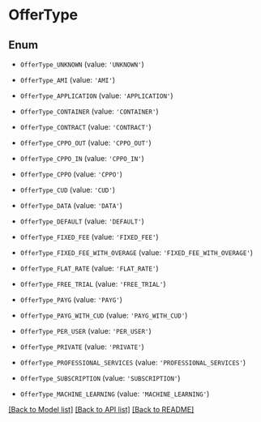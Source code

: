 # OfferType


## Enum

* `OfferType_UNKNOWN` (value: `'UNKNOWN'`)

* `OfferType_AMI` (value: `'AMI'`)

* `OfferType_APPLICATION` (value: `'APPLICATION'`)

* `OfferType_CONTAINER` (value: `'CONTAINER'`)

* `OfferType_CONTRACT` (value: `'CONTRACT'`)

* `OfferType_CPPO_OUT` (value: `'CPPO_OUT'`)

* `OfferType_CPPO_IN` (value: `'CPPO_IN'`)

* `OfferType_CPPO` (value: `'CPPO'`)

* `OfferType_CUD` (value: `'CUD'`)

* `OfferType_DATA` (value: `'DATA'`)

* `OfferType_DEFAULT` (value: `'DEFAULT'`)

* `OfferType_FIXED_FEE` (value: `'FIXED_FEE'`)

* `OfferType_FIXED_FEE_WITH_OVERAGE` (value: `'FIXED_FEE_WITH_OVERAGE'`)

* `OfferType_FLAT_RATE` (value: `'FLAT_RATE'`)

* `OfferType_FREE_TRIAL` (value: `'FREE_TRIAL'`)

* `OfferType_PAYG` (value: `'PAYG'`)

* `OfferType_PAYG_WITH_CUD` (value: `'PAYG_WITH_CUD'`)

* `OfferType_PER_USER` (value: `'PER_USER'`)

* `OfferType_PRIVATE` (value: `'PRIVATE'`)

* `OfferType_PROFESSIONAL_SERVICES` (value: `'PROFESSIONAL_SERVICES'`)

* `OfferType_SUBSCRIPTION` (value: `'SUBSCRIPTION'`)

* `OfferType_MACHINE_LEARNING` (value: `'MACHINE_LEARNING'`)

[[Back to Model list]](../README.md#documentation-for-models) [[Back to API list]](../README.md#documentation-for-api-endpoints) [[Back to README]](../README.md)


